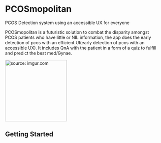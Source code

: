 # PCOSmopolitan
PCOS Detection system using an accessible UX for everyone

PCOSmopolitan is a futuristic solution to combat the disparity amongst PCOS patients who have little or NIL information, the app does the early detection of pcos with an efficient UI(early detection of pcos with an accessible UX). It includes QnA with the patient in a form of a quiz to fulfill and predict the best med/Gynae.

<a href="https://imgur.com/00aKlZg"><img src="https://i.imgur.com/00aKlZg.png" title="source: imgur.com" height=200 width=200/></a>

## Getting Started
